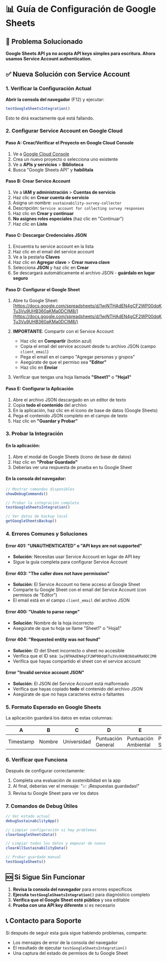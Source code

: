 # 📊 Guía de Configuración de Google Sheets

## 🔧 Problema Solucionado
**Google Sheets API ya no acepta API keys simples para escritura. Ahora usamos Service Account authentication.**

## ✅ Nueva Solución con Service Account

### 1. Verificar la Configuración Actual

**Abrir la consola del navegador** (F12) y ejecutar:
```javascript
testGoogleSheetsIntegration()
```

Esto te dirá exactamente qué está fallando.

### 2. Configurar Service Account en Google Cloud

#### Paso A: Crear/Verificar el Proyecto en Google Cloud Console

1. Ve a [Google Cloud Console](https://console.cloud.google.com/)
2. Crea un nuevo proyecto o selecciona uno existente
3. Ve a **APIs y servicios** > **Biblioteca**
4. Busca "Google Sheets API" y **habilítala**

#### Paso B: Crear Service Account

1. Ve a **IAM y administración** > **Cuentas de servicio**
2. Haz clic en **Crear cuenta de servicio**
3. Asigna un nombre: `sustainability-survey-collector`
4. Descripción: `Service account for collecting survey responses`
5. Haz clic en **Crear y continuar**
6. **No asignes roles especiales** (haz clic en "Continuar")
7. Haz clic en **Listo**

#### Paso C: Descargar Credenciales JSON

1. Encuentra tu service account en la lista
2. Haz clic en el email del service account
3. Ve a la pestaña **Claves**
4. Haz clic en **Agregar clave** > **Crear nueva clave**
5. Selecciona **JSON** y haz clic en **Crear**
6. Se descargará automáticamente el archivo JSON - **guárdalo en lugar seguro**

#### Paso D: Configurar el Google Sheet

1. Abre tu Google Sheet: [https://docs.google.com/spreadsheets/d/1wjNTHAdEN4gCF2WP00dqKTu3Vu9UHB360aKMa0DCIM8/](https://docs.google.com/spreadsheets/d/1wjNTHAdEN4gCF2WP00dqKTu3Vu9UHB360aKMa0DCIM8/)

2. **IMPORTANTE**: Compartir con el Service Account
   - Haz clic en **Compartir** (botón azul)
   - Copia el email del service account desde tu archivo JSON (campo `client_email`)
   - Pega el email en el campo "Agregar personas y grupos"
   - Asegúrate de que el permiso sea **"Editor"**
   - Haz clic en **Enviar**

3. Verificar que tengas una hoja llamada **"Sheet1"** o **"Hoja1"**

#### Paso E: Configurar la Aplicación

1. Abre el archivo JSON descargado en un editor de texto
2. Copia **todo el contenido** del archivo
3. En la aplicación, haz clic en el ícono de base de datos (Google Sheets)
4. Pega el contenido JSON completo en el campo de texto
5. Haz clic en **"Guardar y Probar"**

### 3. Probar la Integración

#### En la aplicación:
1. Abre el modal de Google Sheets (ícono de base de datos)
2. Haz clic en **"Probar Guardado"**
3. Deberías ver una respuesta de prueba en tu Google Sheet

#### En la consola del navegador:
```javascript
// Mostrar comandos disponibles
showDebugCommands()

// Probar la integración completa
testGoogleSheetsIntegration()

// Ver datos de backup local
getGoogleSheetsBackup()
```

### 4. Errores Comunes y Soluciones

#### Error 401: "UNAUTHENTICATED" o "API keys are not supported"
- **Solución**: Necesitas usar Service Account en lugar de API key
- Sigue la guía completa para configurar Service Account

#### Error 403: "The caller does not have permission"
- **Solución**: El Service Account no tiene acceso al Google Sheet
- Comparte tu Google Sheet con el email del Service Account (con permisos de "Editor")
- El email está en el campo `client_email` del archivo JSON

#### Error 400: "Unable to parse range"
- **Solución**: Nombre de la hoja incorrecto
- Asegúrate de que tu hoja se llame "Sheet1" o "Hoja1"

#### Error 404: "Requested entity was not found"
- **Solución**: ID del Sheet incorrecto o sheet no accesible
- Verifica que el ID sea: `1wjNTHAdEN4gCF2WP00dqKTu3Vu9UHB360aKMa0DCIM8`
- Verifica que hayas compartido el sheet con el service account

#### Error "Invalid service account JSON"
- **Solución**: El JSON del Service Account está malformado
- Verifica que hayas copiado **todo** el contenido del archivo JSON
- Asegúrate de que no haya caracteres extra o faltantes

### 5. Formato Esperado en Google Sheets

La aplicación guardará los datos en estas columnas:

| A | B | C | D | E | F | G | H | I | J | K | L | M |
|---|---|---|---|---|---|---|---|---|---|---|---|---|
| Timestamp | Nombre | Universidad | Puntuación General | Puntuación Ambiental | Puntuación Social | Puntuación Gobernanza | Número Respuestas | Fortalezas | Debilidades | Recomendaciones | Respuestas Completas | ID Sesión |

### 6. Verificar que Funciona

Después de configurar correctamente:

1. Completa una evaluación de sostenibilidad en la app
2. Al final, deberías ver el mensaje: "📈 ¡Respuestas guardadas!"
3. Revisa tu Google Sheet para ver los datos

### 7. Comandos de Debug Útiles

```javascript
// Ver estado actual
debugSustainabilityApp()

// Limpiar configuración si hay problemas
clearGoogleSheetsData()

// Limpiar todos los datos y empezar de nuevo
clearAllSustainabilityData()

// Probar guardado manual
testGoogleSheets()
```

## 🆘 Si Sigue Sin Funcionar

1. **Revisa la consola del navegador** para errores específicos
2. **Ejecuta `testGoogleSheetsIntegration()`** para diagnóstico completo
3. **Verifica que el Google Sheet esté público** y sea editable
4. **Prueba con una API key diferente** si es necesario

## 📞 Contacto para Soporte

Si después de seguir esta guía sigue habiendo problemas, comparte:
- Los mensajes de error de la consola del navegador
- El resultado de ejecutar `testGoogleSheetsIntegration()`
- Una captura del estado de permisos de tu Google Sheet